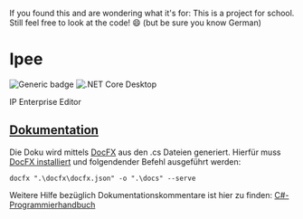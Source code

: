 If you found this and are wondering what it's for: This is a project for school.
Still feel free to look at the code! 😄
(but be sure you know German)

# Ipee
![Generic badge](https://img.shields.io/static/v1?label=Framework&message=.net5&color=green)
![.NET Core Desktop](https://github.com/Hackberries/Ipee/workflows/.NET%20Core%20Desktop/badge.svg)

IP Enterprise Editor


## [Dokumentation](https://hackberries.github.io/Ipee/)
Die Doku wird mittels [DocFX](https://github.com/dotnet/docfx) aus den .cs Dateien generiert. Hierfür muss [DocFX installiert](https://dotnet.github.io/docfx/tutorial/docfx_getting_started.html) und folgendender Befehl ausgeführt werden:
```
docfx ".\docfx\docfx.json" -o ".\docs" --serve
```

Weitere Hilfe bezüglich Dokumentationskommentare ist hier zu finden: [C#-Programmierhandbuch](https://docs.microsoft.com/de-de/dotnet/csharp/programming-guide/xmldoc/summary)
